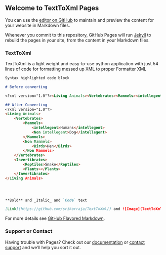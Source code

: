 ## Welcome to TextToXml Pages

You can use the [editor on GitHub](https://github.com/srikarraja/TextToXml/edit/master/README.md) to maintain and preview the content for your website in Markdown files.

Whenever you commit to this repository, GitHub Pages will run [Jekyll](https://jekyllrb.com/) to rebuild the pages in your site, from the content in your Markdown files.

### TextToXml

TextToXml is a light weight and easy-to-use python application with just 54 lines of code for formatting messed up XML to proper Formatter XML

```markdown
Syntax highlighted code block

# Before converting

<?xml version="1.0"?><Living Animals><Vertebrates><Mammels><intellegent>Humans</intellegent><Non intellegent>Dog</intellegent></Mammels><Non Mammels><Birds>Hen</Birds></Non Mammels></Vertebrates><Invertibrates><Reptiles>Snake</Reptiles><Plants></Plants></Invertibrates></Living Animals>

## After Converting 
<?xml version="1.0"?>
<Living Animals>
	<Vertebrates>
		<Mammels>
			<intellegent>Humans</intellegent>
			<Non intellegent>Dog</intellegent>
		</Mammels>
		<Non Mammels>
			<Birds>Hen</Birds>
		</Non Mammels>
	</Vertebrates>
	<Invertibrates>
		<Reptiles>Snake</Reptiles>
		<Plants></Plants>
	</Invertibrates>
</Living Animals>




**Bold** and _Italic_ and `Code` text

[Link](https://github.com/srikarraja/TextToXml/) and ![Image](TextToXml/Capture.PNG)
```

For more details see [GitHub Flavored Markdown](https://srikarraja.github.io/TextToXml/).


### Support or Contact

Having trouble with Pages? Check out our [documentation](https://help.github.com/categories/github-pages-basics/) or [contact support](https://github.com/contact) and we’ll help you sort it out.
